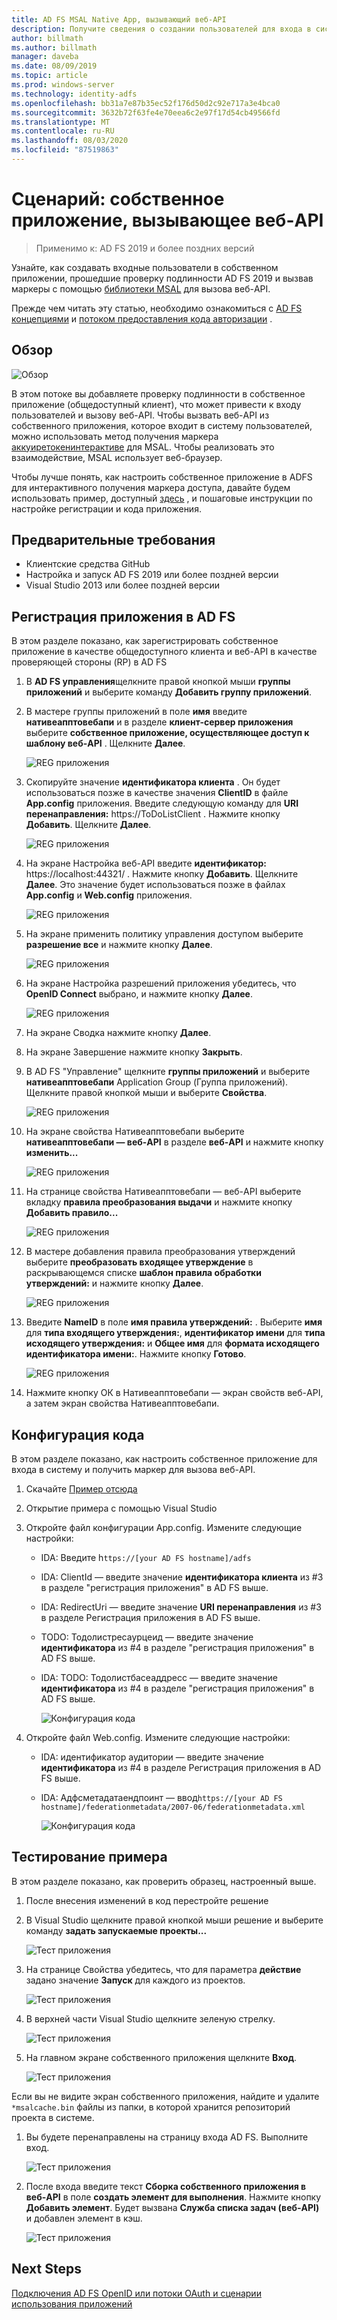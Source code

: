 ```yaml
---
title: AD FS MSAL Native App, вызывающий веб-API
description: Получите сведения о создании пользователей для входа в систему с собственным приложением, прошедших проверку подлинности AD FS 2019 и получение маркеров с помощью библиотеки MSAL для вызова веб-API.
author: billmath
ms.author: billmath
manager: daveba
ms.date: 08/09/2019
ms.topic: article
ms.prod: windows-server
ms.technology: identity-adfs
ms.openlocfilehash: bb31a7e87b35ec52f176d50d2c92e717a3e4bca0
ms.sourcegitcommit: 3632b72f63fe4e70eea6c2e97f17d54cb49566fd
ms.translationtype: MT
ms.contentlocale: ru-RU
ms.lasthandoff: 08/03/2020
ms.locfileid: "87519863"
---
```

# <a name="scenario-native-app-calling-web-api"></a>Сценарий: собственное приложение, вызывающее веб-API
>Применимо к: AD FS 2019 и более поздних версий

Узнайте, как создавать входные пользователи в собственном приложении, прошедшие проверку подлинности AD FS 2019 и вызвав маркеры с помощью [библиотеки MSAL](https://github.com/AzureAD/microsoft-authentication-library-for-dotnet/wiki) для вызова веб-API.

Прежде чем читать эту статью, необходимо ознакомиться с [AD FS концепциями](../ad-fs-openid-connect-oauth-concepts.md) и [потоком предоставления кода авторизации](../../overview/ad-fs-openid-connect-oauth-flows-scenarios.md#authorization-code-grant-flow) .

## <a name="overview"></a>Обзор

 ![Обзор](media/adfs-msal-native-app-web-api/native1.png)

В этом потоке вы добавляете проверку подлинности в собственное приложение (общедоступный клиент), что может привести к входу пользователей и вызову веб-API. Чтобы вызвать веб-API из собственного приложения, которое входит в систему пользователей, можно использовать метод получения маркера [аккуиретокенинтерактиве](/dotnet/api/microsoft.identity.client.ipublicclientapplication.acquiretokeninteractive?view=azure-dotnet#Microsoft_Identity_Client_IPublicClientApplication_AcquireTokenInteractive_System_Collections_Generic_IEnumerable_System_String__) для MSAL. Чтобы реализовать это взаимодействие, MSAL использует веб-браузер.

Чтобы лучше понять, как настроить собственное приложение в ADFS для интерактивного получения маркера доступа, давайте будем использовать пример, доступный [здесь](https://github.com/microsoft/adfs-sample-msal-dotnet-native-to-webapi) , и пошаговые инструкции по настройке регистрации и кода приложения.


## <a name="pre-requisites"></a>Предварительные требования

- Клиентские средства GitHub
- Настройка и запуск AD FS 2019 или более поздней версии
- Visual Studio 2013 или более поздней версии

## <a name="app-registration-in-ad-fs"></a>Регистрация приложения в AD FS
В этом разделе показано, как зарегистрировать собственное приложение в качестве общедоступного клиента и веб-API в качестве проверяющей стороны (RP) в AD FS

  1. В **AD FS управления**щелкните правой кнопкой мыши **группы приложений** и выберите команду **Добавить группу приложений**.

  2. В мастере группы приложений в поле **имя** введите **нативеапптовебапи** и в разделе **клиент-сервер приложения** выберите **собственное приложение, осуществляющее доступ к шаблону веб-API** . Щелкните **Далее**.

      ![REG приложения](media/adfs-msal-native-app-web-api/native2.png)

  3. Скопируйте значение **идентификатора клиента** . Он будет использоваться позже в качестве значения **ClientID** в файле **App.config** приложения. Введите следующую команду для **URI перенаправления:** https://ToDoListClient . Нажмите кнопку **Добавить**. Щелкните **Далее**.

     ![REG приложения](media/adfs-msal-native-app-web-api/native3.png)

  4. На экране Настройка веб-API введите **идентификатор:** https://localhost:44321/ . Нажмите кнопку **Добавить**. Щелкните **Далее**. Это значение будет использоваться позже в файлах **App.config** и **Web.config** приложения.

     ![REG приложения](media/adfs-msal-native-app-web-api/native4.png)

  5. На экране применить политику управления доступом выберите **разрешение все** и нажмите кнопку **Далее**.

     ![REG приложения](media/adfs-msal-native-app-web-api/native5.png)

  6. На экране Настройка разрешений приложения убедитесь, что **OpenID Connect** выбрано, и нажмите кнопку **Далее**.

     ![REG приложения](media/adfs-msal-native-app-web-api/native6.png)

  7. На экране Сводка нажмите кнопку **Далее**.

  8. На экране Завершение нажмите кнопку **Закрыть**.

  9. В AD FS "Управление" щелкните **группы приложений** и выберите **нативеапптовебапи** Application Group (Группа приложений). Щелкните правой кнопкой мыши и выберите **Свойства**.

      ![REG приложения](media/adfs-msal-native-app-web-api/native7.png)

  10. На экране свойства Нативеапптовебапи выберите **нативеапптовебапи — веб-API** в разделе **веб-API** и нажмите кнопку **изменить...**

      ![REG приложения](media/adfs-msal-native-app-web-api/native8.png)

  11. На странице свойства Нативеапптовебапи — веб-API выберите вкладку **правила преобразования выдачи** и нажмите кнопку **Добавить правило...**

      ![REG приложения](media/adfs-msal-native-app-web-api/native9.png)

  12. В мастере добавления правила преобразования утверждений выберите **преобразовать входящее утверждение** в раскрывающемся списке **шаблон правила обработки утверждений:** и нажмите кнопку **Далее**.

      ![REG приложения](media/adfs-msal-native-app-web-api/native10.png)

  13. Введите **NameID** в поле **имя правила утверждений:** . Выберите **имя** для **типа входящего утверждения:**, **идентификатор имени** для **типа исходящего утверждения:** и **Общее имя** для **формата исходящего идентификатора имени:**. Нажмите кнопку **Готово**.

      ![REG приложения](media/adfs-msal-native-app-web-api/native11.png)

  14. Нажмите кнопку ОК в Нативеапптовебапи — экран свойств веб-API, а затем экран свойства Нативеапптовебапи.

## <a name="code-configuration"></a>Конфигурация кода
В этом разделе показано, как настроить собственное приложение для входа в систему и получить маркер для вызова веб-API.

1. Скачайте [Пример отсюда](https://github.com/microsoft/adfs-sample-msal-dotnet-native-to-webapi)

2. Открытие примера с помощью Visual Studio

3. Откройте файл конфигурации App.config. Измените следующие настройки:
   - IDA: Введите h`ttps://[your AD FS hostname]/adfs`
   - IDA: ClientId — введите значение **идентификатора клиента** из #3 в разделе "регистрация приложения" в AD FS выше.
   - IDA: RedirectUri — введите значение **URI перенаправления** из #3 в разделе Регистрация приложения в AD FS выше.
   - TODO: Тодолистресаурцеид — введите значение **идентификатора** из #4 в разделе "регистрация приложения" в AD FS выше.
   - IDA: TODO: Тодолистбасеаддресс — введите значение **идентификатора** из #4 в разделе "регистрация приложения" в AD FS выше.

     ![Конфигурация кода](media/adfs-msal-native-app-web-api/native12.png)

 4. Откройте файл Web.config. Измените следующие настройки:
    - IDA: идентификатор аудитории — введите значение **идентификатора** из #4 в разделе Регистрация приложения в AD FS выше.
    - IDA: Адфсметадатаендпоинт — ввод`https://[your AD FS hostname]/federationmetadata/2007-06/federationmetadata.xml`

      ![Конфигурация кода](media/adfs-msal-native-app-web-api/native13.png)

## <a name="test-the-sample"></a>Тестирование примера
В этом разделе показано, как проверить образец, настроенный выше.

  1. После внесения изменений в код перестройте решение

  2. В Visual Studio щелкните правой кнопкой мыши решение и выберите команду **задать запускаемые проекты...**

     ![Тест приложения](media/adfs-msal-native-app-web-api/native14.png)

  3. На странице Свойства убедитесь, что для параметра **действие** задано значение **Запуск** для каждого из проектов.

     ![Тест приложения](media/adfs-msal-native-app-web-api/native15.png)

  4. В верхней части Visual Studio щелкните зеленую стрелку.

     ![Тест приложения](media/adfs-msal-native-app-web-api/native16.png)

  5. На главном экране собственного приложения щелкните **Вход**.

     ![Тест приложения](media/adfs-msal-native-app-web-api/native17.png)

   Если вы не видите экран собственного приложения, найдите и удалите `*msalcache.bin` файлы из папки, в которой хранится репозиторий проекта в системе.

  1. Вы будете перенаправлены на страницу входа AD FS. Выполните вход.

      ![Тест приложения](media/adfs-msal-native-app-web-api/native18.png)

  2. После входа введите текст **Сборка собственного приложения в веб-API** в поле **создать элемент для выполнения**. Нажмите кнопку **Добавить элемент**.  Будет вызвана **Служба списка задач (веб-API)** и добавлен элемент в кэш.

       ![Тест приложения](media/adfs-msal-native-app-web-api/native19.png)

## <a name="next-steps"></a>Next Steps
[Подключения AD FS OpenID или потоки OAuth и сценарии использования приложений](../../overview/ad-fs-openid-connect-oauth-flows-scenarios.md)
